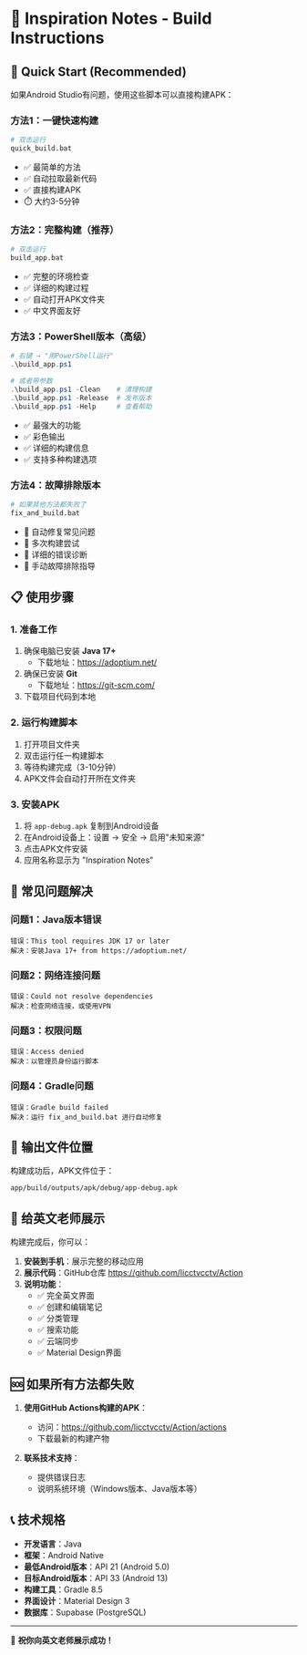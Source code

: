 # 📱 Inspiration Notes - Build Instructions

## 🚀 Quick Start (Recommended)

如果Android Studio有问题，使用这些脚本可以直接构建APK：

### 方法1：一键快速构建
```bash
# 双击运行
quick_build.bat
```
- ✅ 最简单的方法
- ✅ 自动拉取最新代码
- ✅ 直接构建APK
- ⏱️ 大约3-5分钟

### 方法2：完整构建（推荐）
```bash
# 双击运行
build_app.bat
```
- ✅ 完整的环境检查
- ✅ 详细的构建过程
- ✅ 自动打开APK文件夹
- ✅ 中文界面友好

### 方法3：PowerShell版本（高级）
```powershell
# 右键 → "用PowerShell运行"
.\build_app.ps1

# 或者带参数
.\build_app.ps1 -Clean    # 清理构建
.\build_app.ps1 -Release  # 发布版本
.\build_app.ps1 -Help     # 查看帮助
```
- ✅ 最强大的功能
- ✅ 彩色输出
- ✅ 详细的构建信息
- ✅ 支持多种构建选项

### 方法4：故障排除版本
```bash
# 如果其他方法都失败了
fix_and_build.bat
```
- 🔧 自动修复常见问题
- 🔧 多次构建尝试
- 🔧 详细的错误诊断
- 🔧 手动故障排除指导

## 📋 使用步骤

### 1. 准备工作
1. 确保电脑已安装 **Java 17+**
   - 下载地址：https://adoptium.net/
2. 确保已安装 **Git**
   - 下载地址：https://git-scm.com/
3. 下载项目代码到本地

### 2. 运行构建脚本
1. 打开项目文件夹
2. 双击运行任一构建脚本
3. 等待构建完成（3-10分钟）
4. APK文件会自动打开所在文件夹

### 3. 安装APK
1. 将 `app-debug.apk` 复制到Android设备
2. 在Android设备上：设置 → 安全 → 启用"未知来源"
3. 点击APK文件安装
4. 应用名称显示为 "Inspiration Notes"

## 🔧 常见问题解决

### 问题1：Java版本错误
```
错误：This tool requires JDK 17 or later
解决：安装Java 17+ from https://adoptium.net/
```

### 问题2：网络连接问题
```
错误：Could not resolve dependencies
解决：检查网络连接，或使用VPN
```

### 问题3：权限问题
```
错误：Access denied
解决：以管理员身份运行脚本
```

### 问题4：Gradle问题
```
错误：Gradle build failed
解决：运行 fix_and_build.bat 进行自动修复
```

## 📁 输出文件位置

构建成功后，APK文件位于：
```
app/build/outputs/apk/debug/app-debug.apk
```

## 🎯 给英文老师展示

构建完成后，你可以：

1. **安装到手机**：展示完整的移动应用
2. **展示代码**：GitHub仓库 https://github.com/licctvcctv/Action
3. **说明功能**：
   - ✅ 完全英文界面
   - ✅ 创建和编辑笔记
   - ✅ 分类管理
   - ✅ 搜索功能
   - ✅ 云端同步
   - ✅ Material Design界面

## 🆘 如果所有方法都失败

1. **使用GitHub Actions构建的APK**：
   - 访问：https://github.com/licctvcctv/Action/actions
   - 下载最新的构建产物

2. **联系技术支持**：
   - 提供错误日志
   - 说明系统环境（Windows版本、Java版本等）

## 📞 技术规格

- **开发语言**：Java
- **框架**：Android Native
- **最低Android版本**：API 21 (Android 5.0)
- **目标Android版本**：API 33 (Android 13)
- **构建工具**：Gradle 8.5
- **界面设计**：Material Design 3
- **数据库**：Supabase (PostgreSQL)

---

🎉 **祝你向英文老师展示成功！**
